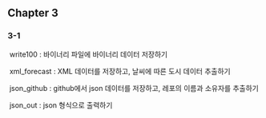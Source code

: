 ## Chapter 3

### 3-1

​	write100 : 바이너리 파일에 바이너리 데이터 저장하기

​	xml_forecast : XML 데이터를 저장하고, 날씨에 따른 도시 데이터 추출하기

​	json_github : github에서 json 데이터를 저장하고, 레포의 이름과 소유자를 추출하기

​	json_out : json 형식으로 출력하기

